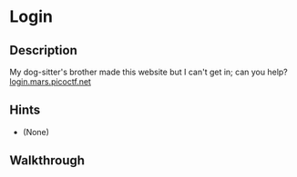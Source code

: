 # Login

## Description

My dog-sitter's brother made this website but I can't get in; can you help? [login.mars.picoctf.net](https://login.mars.picoctf.net/ "Pico CTF challenge webpage")

## Hints

* (None)

## Walkthrough



